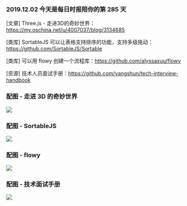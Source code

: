 ### 2019.12.02 今天是每日时报陪你的第 285 天

[文章] Three.js - 走进3D的奇妙世界：<https://my.oschina.net/u/4007037/blog/3134685>

[类库] SortableJS 可以让表格支持排序的功能，支持多级拖动：<https://github.com/SortableJS/Sortable>

[类库] 可以用 flowy 创建一个流程库：<https://github.com/alyssaxuu/flowy>

[资源] 技术人员面试手册：<https://github.com/yangshun/tech-interview-handbook>

### 配图 - 走进 3D 的奇妙世界
![](http://college.creditease.cn/resources/upload/image/20191126/1574761711928053548.png)

### 配图 - SortableJS
![](http://qn.40zhe.com/63916081-10E0-46A7-9F9F-7873F15EE36C.png)

### 配图 - flowy
![](https://camo.githubusercontent.com/8b687dd1b39fddb7ba31914081ee195f6866d1e7/68747470733a2f2f6d656469612e67697068792e636f6d2f6d656469612f6476314335364f7977725037436e32306e722f67697068792e676966)

### 配图 - 技术面试手册
![](https://github.com/yangshun/tech-interview-handbook/raw/master/website/static/img/logo.svg?sanitize=true)
